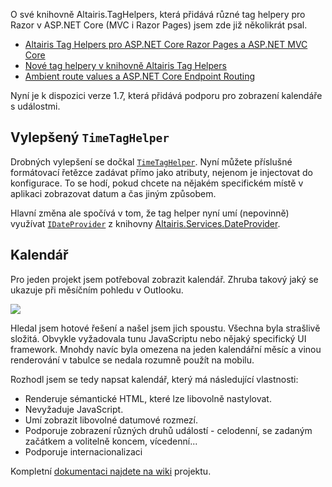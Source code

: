 <!-- dcterms:title = Altairis Tag Helpers - nová verze s kalendářem -->
<!-- dcterms:abstract = O své knihovně Altairis.TagHelpers, která přidává různé tag helpery pro Razor v ASP.NET Core (MVC i Razor Pages) jsem zde již několikrát psal. Nyní je k dispozici verze 1.7, která přidává podporu pro zobrazení kalendáře s událostmi. -->
<!-- dcterms:creator = Michal Altair Valášek -->
<!-- x4w:coverUrl = /cover-pictures/20200512-taghelpers.png -->
<!-- x4w:pictureUrl = /perex-pictures/20200512-taghelpers.png -->
<!-- x4w:pictureWidth = 150 -->
<!-- x4w:pictureHeight = 150 -->
<!-- x4w:category = IT -->
<!-- dcterms:date = 2020-05-12 -->

O své knihovně Altairis.TagHelpers, která přidává různé tag helpery pro Razor v ASP.NET Core (MVC i Razor Pages) jsem zde již několikrát psal. 

* [Altairis Tag Helpers pro ASP.NET Core Razor Pages a ASP.NET MVC Core](https://www.altair.blog/2017/12/altairis-tag-helpers-pro-asp-net-core-razor-pages-a-asp-net-mvc-core)
* [Nové tag helpery v knihovně Altairis Tag Helpers](https://www.altair.blog/2019/05/nove-tag-helpery)
* [Ambient route values a ASP.NET Core Endpoint Routing](https://www.altair.blog/2020/02/ambient-route-values)

Nyní je k dispozici verze 1.7, která přidává podporu pro zobrazení kalendáře s událostmi.

## Vylepšený `TimeTagHelper`

Drobných vylepšení se dočkal [`TimeTagHelper`](https://github.com/ridercz/Altairis.TagHelpers/wiki/TimeTagHelper). Nyní můžete příslušné formátovací řetězce zadávat přímo jako atributy, nejenom je injectovat do konfigurace. To se hodí, pokud chcete na nějakém specifickém místě v aplikaci zobrazovat datum a čas jiným způsobem.

Hlavní změna ale spočívá v tom, že tag helper nyní umí (nepovinně) využívat [`IDateProvider`](https://www.altair.blog/2020/04/dateprovider) z knihovny [Altairis.Services.DateProvider](https://github.com/ridercz/Altairis.Services.DateProvider).

## Kalendář

Pro jeden projekt jsem potřeboval zobrazit kalendář. Zhruba takový jaký se ukazuje při měsíčním pohledu v Outlooku.

![](https://raw.githubusercontent.com/wiki/ridercz/Altairis.TagHelpers/CalendarTagHelper.png)

Hledal jsem hotové řešení a našel jsem jich spoustu. Všechna byla strašlivě složitá. Obvykle vyžadovala tunu JavaScriptu nebo nějaký specifický UI framework. Mnohdy navíc byla omezena na jeden kalendářní měsíc a vinou renderování v tabulce se nedala rozumně použít na mobilu.

Rozhodl jsem se tedy napsat kalendář, který má následující vlastnosti:

* Renderuje sémantické HTML, které lze libovolně nastylovat.
* Nevyžaduje JavaScript.
* Umí zobrazit libovolné datumové rozmezí.
* Podporuje zobrazení různých druhů událostí - celodenní, se zadaným začátkem a volitelně koncem, vícedenní...
* Podporuje internacionalizaci

Kompletní [dokumentaci najdete na wiki](https://github.com/ridercz/Altairis.TagHelpers/wiki/CalendarTagHelper) projektu.
